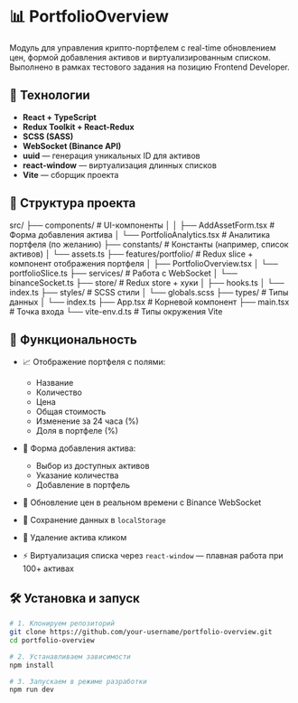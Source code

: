 # 📊 PortfolioOverview

Модуль для управления крипто-портфелем с real-time обновлением цен, формой добавления активов и виртуализированным списком. Выполнено в рамках тестового задания на позицию Frontend Developer.

## 🔧 Технологии

- **React + TypeScript**
- **Redux Toolkit + React-Redux**
- **SCSS (SASS)**
- **WebSocket (Binance API)**
- **uuid** — генерация уникальных ID для активов
- **react-window** — виртуализация длинных списков
- **Vite** — сборщик проекта

## 📁 Структура проекта

src/
    ├── components/ # UI-компоненты │ 
    │ ├── AddAssetForm.tsx # Форма добавления актива 
    │ └── PortfolioAnalytics.tsx # Аналитика портфеля (по желанию) 
    ├── constants/ # Константы (например, список активов) 
    │ └── assets.ts 
    ├── features/portfolio/ # Redux slice + компонент отображения портфеля 
    │ ├── PortfolioOverview.tsx 
    │ └── portfolioSlice.ts 
    ├── services/ # Работа с WebSocket 
    │ └── binanceSocket.ts 
    ├── store/ # Redux store + хуки 
    │ ├── hooks.ts │ └── index.ts 
    ├── styles/ # SCSS стили 
    │ └── globals.scss 
    ├── types/ # Типы данных 
    │ └── index.ts 
    ├── App.tsx # Корневой компонент 
    ├── main.tsx # Точка входа └── vite-env.d.ts # Типы окружения Vite

    
## 🧩 Функциональность

- 📈 Отображение портфеля с полями:
  - Название
  - Количество
  - Цена
  - Общая стоимость
  - Изменение за 24 часа (%)
  - Доля в портфеле (%)

- 🧮 Форма добавления актива:
  - Выбор из доступных активов
  - Указание количества
  - Добавление в портфель

- 🔄 Обновление цен в реальном времени с Binance WebSocket

- 💾 Сохранение данных в `localStorage`

- 🧹 Удаление актива кликом

- ⚡️ Виртуализация списка через `react-window` — плавная работа при 100+ активах

## 🛠️ Установка и запуск

```bash
# 1. Клонируем репозиторий
git clone https://github.com/your-username/portfolio-overview.git
cd portfolio-overview

# 2. Устанавливаем зависимости
npm install

# 3. Запускаем в режиме разработки
npm run dev
